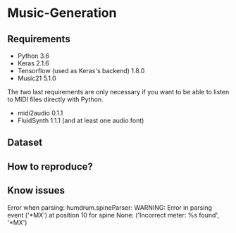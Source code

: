 # Music-Generation

## Requirements

- Python 3.6
- Keras 2.1.6
- Tensorflow (used as Keras's backend) 1.8.0
- Music21 5.1.0

The two last requirements are only necessary if you want to be able to listen to MIDI files directly with Python.

- midi2audio 0.1.1
- FluidSynth 1.1.1 (and at least one audio font)

## Dataset

## How to reproduce?

## Know issues

Error when parsing: humdrum.spineParser: WARNING: Error in parsing event ('*MX') at position 10 for spine None: ('Incorrect meter: %s found', '*MX')
